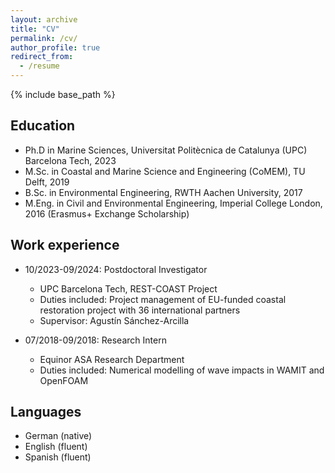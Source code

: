 ```yaml
---
layout: archive
title: "CV"
permalink: /cv/
author_profile: true
redirect_from:
  - /resume
---
```


{% include base_path %}

Education
------
* Ph.D in Marine Sciences, Universitat Politècnica de Catalunya (UPC) Barcelona Tech, 2023
* M.Sc. in Coastal and Marine Science and Engineering (CoMEM), TU Delft, 2019
* B.Sc. in Environmental Engineering, RWTH Aachen University, 2017
* M.Eng. in Civil and Environmental Engineering, Imperial College London, 2016 (Erasmus+ Exchange Scholarship) 

Work experience
------
* 10/2023-09/2024: Postdoctoral Investigator
  * UPC Barcelona Tech, REST-COAST Project
  * Duties included: Project management of EU-funded coastal restoration project with 36 international partners
  * Supervisor: Agustín Sánchez-Arcilla

* 07/2018-09/2018: Research Intern
  * Equinor ASA Research Department
  * Duties included: Numerical modelling of wave impacts in WAMIT and OpenFOAM

Languages
------
* German (native)
* English (fluent)
* Spanish (fluent)
